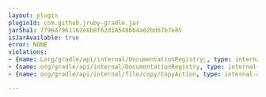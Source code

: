 ```yaml
---
layout: plugin
pluginId: com.github.jruby-gradle.jar
jarSha1: 7796d7961162e8b8f62d18548bb4a02bd67b7e85
isJarAvailable: true
error: NONE
violations:
- {name: Lorg/gradle/api/internal/DocumentationRegistry;, type: internal-api-usage}
- {name: org/gradle/api/internal/DocumentationRegistry, type: internal-api-usage}
- {name: org/gradle/api/internal/file/copy/CopyAction, type: internal-api-usage}

---
```

